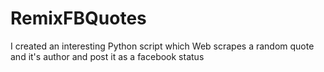 # RemixFBQuotes
I created an interesting Python script which Web scrapes a random quote and it's author and post it as a facebook status  
